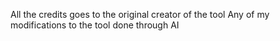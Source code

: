 All the credits goes to the original creator of the tool
Any of my modifications to the tool done through AI
